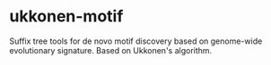 # ukkonen-motif
Suffix tree tools for de novo motif discovery based on genome-wide evolutionary signature. Based on Ukkonen's algorithm.
